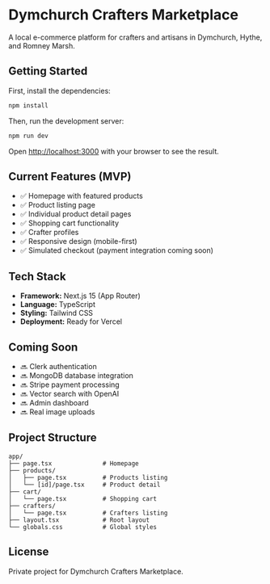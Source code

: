 # Dymchurch Crafters Marketplace

A local e-commerce platform for crafters and artisans in Dymchurch, Hythe, and Romney Marsh.

## Getting Started

First, install the dependencies:

```bash
npm install
```

Then, run the development server:

```bash
npm run dev
```

Open [http://localhost:3000](http://localhost:3000) with your browser to see the result.

## Current Features (MVP)

- ✅ Homepage with featured products
- ✅ Product listing page
- ✅ Individual product detail pages
- ✅ Shopping cart functionality
- ✅ Crafter profiles
- ✅ Responsive design (mobile-first)
- ✅ Simulated checkout (payment integration coming soon)

## Tech Stack

- **Framework:** Next.js 15 (App Router)
- **Language:** TypeScript
- **Styling:** Tailwind CSS
- **Deployment:** Ready for Vercel

## Coming Soon

- 🔜 Clerk authentication
- 🔜 MongoDB database integration
- 🔜 Stripe payment processing
- 🔜 Vector search with OpenAI
- 🔜 Admin dashboard
- 🔜 Real image uploads

## Project Structure

```
app/
├── page.tsx              # Homepage
├── products/
│   ├── page.tsx          # Products listing
│   └── [id]/page.tsx     # Product detail
├── cart/
│   └── page.tsx          # Shopping cart
├── crafters/
│   └── page.tsx          # Crafters listing
├── layout.tsx            # Root layout
└── globals.css           # Global styles
```

## License

Private project for Dymchurch Crafters Marketplace.
